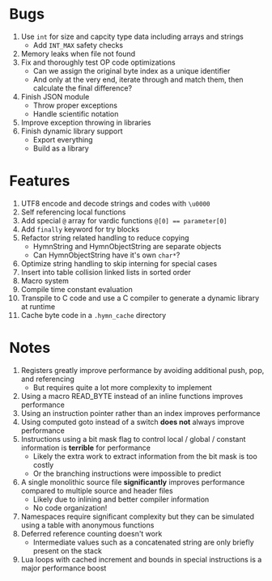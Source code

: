 # Bugs

1. Use `int` for size and capcity type data including arrays and strings
   - Add `INT_MAX` safety checks
1. Memory leaks when file not found
1. Fix and thoroughly test OP code optimizations
   - Can we assign the original byte index as a unique identifier
   - And only at the very end, iterate through and match them, then calculate the final difference?
1. Finish JSON module
   - Throw proper exceptions
   - Handle scientific notation
1. Improve exception throwing in libraries
1. Finish dynamic library support
   - Export everything
   - Build as a library

# Features

1. UTF8 encode and decode strings and codes with `\u0000`
1. Self referencing local functions
1. Add special `@` array for vardic functions `@[0] == parameter[0]`
1. Add `finally` keyword for try blocks
1. Refactor string related handling to reduce copying
   - HymnString and HymnObjectString are separate objects
   - Can HymnObjectString have it's own `char*`?
1. Optimize string handling to skip interning for special cases
1. Insert into table collision linked lists in sorted order
1. Macro system
1. Compile time constant evaluation
1. Transpile to C code and use a C compiler to generate a dynamic library at runtime
1. Cache byte code in a `.hymn_cache` directory

# Notes

1. Registers greatly improve performance by avoiding additional push, pop, and referencing
   - But requires quite a lot more complexity to implement
1. Using a macro READ_BYTE instead of an inline functions improves performance
1. Using an instruction pointer rather than an index improves performance
1. Using computed goto instead of a switch **does not** always improve performance
1. Instructions using a bit mask flag to control local / global / constant information is **terrible** for performance
   - Likely the extra work to extract information from the bit mask is too costly
   - Or the branching instructions were impossible to predict
1. A single monolithic source file **significantly** improves performance compared to multiple source and header files
   - Likely due to inlining and better compiler information
   - No code organization!
1. Namespaces require significant complexity but they can be simulated using a table with anonymous functions
1. Deferred reference counting doesn't work
   - Intermediate values such as a concatenated string are only briefly present on the stack
1. Lua loops with cached increment and bounds in special instructions is a major performance boost
